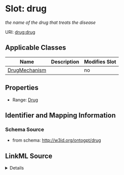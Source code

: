 

# Slot: drug


_the name of the drug that treats the disease_



URI: [drug:drug](http://w3id.org/ontogpt/drug/drug)



<!-- no inheritance hierarchy -->





## Applicable Classes

| Name | Description | Modifies Slot |
| --- | --- | --- |
| [DrugMechanism](DrugMechanism.md) |  |  no  |







## Properties

* Range: [Drug](Drug.md)





## Identifier and Mapping Information







### Schema Source


* from schema: http://w3id.org/ontogpt/drug




## LinkML Source

<details>
```yaml
name: drug
description: the name of the drug that treats the disease
from_schema: http://w3id.org/ontogpt/drug
rank: 1000
alias: drug
owner: DrugMechanism
domain_of:
- DrugMechanism
range: Drug

```
</details>